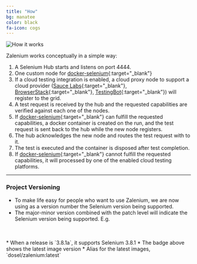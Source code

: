 ```yaml
---
title: "How"
bg: manatee
color: black
fa-icon: cogs
---
```


![How it works](img/how_it_works.gif)

Zalenium works conceptually in a simple way:

1. A Selenium Hub starts and listens on port 4444.
2. One custom node for [docker-selenium](https://github.com/elgalu/docker-selenium){:target="_blank"} 
3. If a cloud testing integration is enabled, a cloud proxy node to support a cloud provider 
([Sauce Labs](https://saucelabs.com/){:target="_blank"},  [BrowserStack](https://www.browserstack.com/){:target="_blank"}, 
[TestingBot](https://testingbot.com/){:target="_blank"}) will register to the grid.
4. A test request is received by the hub and the requested capabilities are verified against each one of the nodes.
5. If [docker-selenium](https://github.com/elgalu/docker-selenium){:target="_blank"} can fulfill the 
requested capabilities, a docker container is created on the run, and the test request is sent back to the hub while 
the new node registers.
5. The hub acknowledges the new node and routes the test request with to it.
6. The test is executed and the container is disposed after test completion.
7. If [docker-selenium](https://github.com/elgalu/docker-selenium){:target="_blank"} cannot fulfill 
the requested capabilities, it will processed by one of the enabled cloud testing platforms.

***

### Project Versioning
* To make life easy for people who want to use Zalenium, we are now using as a version number the Selenium version
being supported.
* The major-minor version combined with the patch level will indicate the Selenium version being supported. E.g.
<br>
<br>
  * When a release is `3.8.1a`, it supports Selenium 3.8.1
  * The badge above shows the latest image version
  * Alias for the latest images, `dosel/zalenium:latest`
